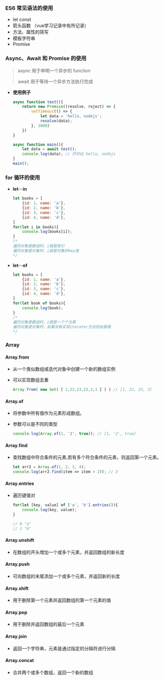 ### ES6 常见语法的使用

- let const
- 箭头函数 （vue学习记录中有所记录）
- 方法、属性的简写
- 模板字符串
- Promise

### Async、Await 和 Promise 的使用

> async 用于申明一个异步的 function
>
> await 用于等待一个异步方法执行完成

- **使用例子**

  ```js
  async function test(){
      return new Promise((resolve, reject) => {
          setTimeout(() => {
              let data = 'hello, nodejs';
              resolve(data);
          }, 1000)
      })
  }
  
  async function main(){
      let data = await test();
      console.log(data); // 打印出 hello, nodejs
  }
  main();
  ```


### for 循环的使用

- **let···in**

  ```js
  let books = [
      {id: 1, name: 'a'},
      {id: 2, name: 'b'},
      {id: 3, name: 'c'},
      {id: 4, name: 'd'},
  ]
  for(let i in books){
      console.log(books[i]);
  }
  /*
  遍历对象是数组时，i就是索引
  遍历对象是对象时，i就是对象的key值
  */
  ```

- **let···of**

  ```js
  let books = [
      {id: 1, name: 'a'},
      {id: 2, name: 'b'},
      {id: 3, name: 'c'},
      {id: 4, name: 'd'},
  ]
  for(let book of books){
      console.log(book);
  }
  /*
  遍历对象是数组时，i就是一个个元素
  遍历对象是对象时，如果没有实现iterator方法则会报错
  */
  ```
  

### Array

#### Array.from

- 从一个类似数组或迭代对象中创建一个新的数组实例

- 可以实现数组去重

  ```js
  Array.from( new Set( [ 1,22,23,22,3,1 ] ) ) // [1, 22, 23, 3]
  ```

#### Array.of

- 将参数中所有值作为元素形成数组。

- 参数可以是不同的类型

  ```js
  console.log(Array.of(1, '2', true)); // [1, '2', true]
  ```

#### Array.find

- 查找数组中符合条件的元素,若有多个符合条件的元素，则返回第一个元素。

  ```js
  let arr2 = Array.of(1, 2, 3, 4);
  console.log(arr2.find(item => item > 2)); // 3
  ```

#### Array.entries

- 遍历键值对

  ```js
  for(let [key, value] of ['a', 'b'].entries()){
      console.log(key, value);
  }
  
  // 0 "a"
  // 1 "b"
  ```

#### Array.unshift

- 在数组的开头增加一个或多个元素，并返回数组的新长度

#### Array.push

- 可向数组的末尾添加一个或多个元素，并返回新的长度

#### Array.shift

- 用于删除第一个元素并返回数组的第一个元素的值

#### Array.pop

- 用于删除并返回数组的最后一个元素

#### Array.join

- 返回一个字符串，元素是通过指定的分隔符进行分隔

#### Array.concat

- 合并两个或多个数组，返回一个新的数组

